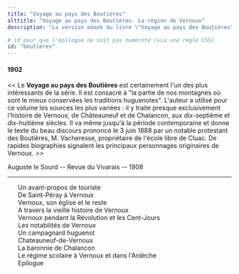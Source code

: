```yaml
---
title: "Voyage au pays des Boutières"
alttitle: "Voyage au pays des Boutières. La région de Vernoux"
description: "La version ebook du livre \"Voyage au pays des Boutières\" du Docteur Francus (Albin Mazon) publié en 1902 par Hervé Frères, Annonay"

# id pour que l'épilogue ne soit pas numéroté (via une règle CSS)
id: "boutieres"
---
```


#### 1902

<< Le **Voyage au pays des Boutières** est certainement l'un
des plus intéressants de la série. Il est consacré à "la partie de
nos montagnes où sont le mieux conservées les traditions huguenotes".
L'auteur a utilisé pour ce volume les sources les plus
variées : il y traite presque exclusivement l'histoire de Vernoux,
de Châteauneuf et de Chalancon, aux dix-septième et dix-huitième
siècles. Il va même jusqu'à la période contemporaine et
donne le texte du beau discours prononcé le 3 juin 1888 par un
notable protestant des Boutières, M. Vacheresse, propriétaire de
l'école libre de Cluac. De rapides biographies signalent les principaux
personnages originaires de Vernoux. >>

<div class="end">

Auguste le Sourd -- Revue du Vivarais -- 1908

</div>

<hr class="basic">

<div id="toc">

1. [Un avant-propos de touriste](01.html)
1. [De Saint-Péray à Vernoux](02.html)
1. [Vernoux, son église et le reste](03.html)
1. [A travers la vieille histoire de Vernoux](04.html)
1. [Vernoux pendant la Révolution et les Cent-Jours](05.html)
1. [Les notabilités de Vernoux](06.html)
1. [Un campagnard huguenot](07.html)
1. [Chateauneuf-de-Vernoux](08.html)
1. [La baronnie de Chalancon](09.html)
1. [Le régime scolaire à Vernoux et dans l'Ardèche](10.html)
1. [Epilogue](11.html)

</div>
